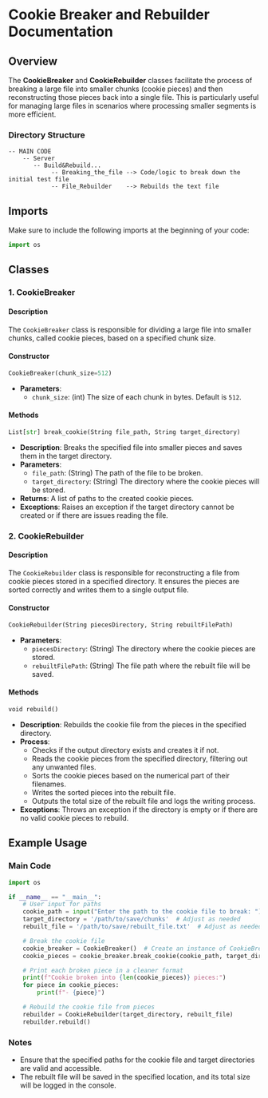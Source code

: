 # Cookie Breaker and Rebuilder Documentation

## Overview
The **CookieBreaker** and **CookieRebuilder** classes facilitate the process of breaking a large file into smaller chunks (cookie pieces) and then reconstructing those pieces back into a single file. This is particularly useful for managing large files in scenarios where processing smaller segments is more efficient.

### Directory Structure
```
-- MAIN CODE
    -- Server
       -- Build&Rebuild...
            -- Breaking_the_file --> Code/logic to break down the initial test file
            -- File_Rebuilder    --> Rebuilds the text file
```

## Imports
Make sure to include the following imports at the beginning of your code:
```python
import os
```

## Classes

### 1. CookieBreaker

#### Description
The `CookieBreaker` class is responsible for dividing a large file into smaller chunks, called cookie pieces, based on a specified chunk size. 

#### Constructor
```python
CookieBreaker(chunk_size=512)
```
- **Parameters**:
  - `chunk_size`: (int) The size of each chunk in bytes. Default is `512`.

#### Methods
```python
List[str] break_cookie(String file_path, String target_directory)
```
- **Description**: Breaks the specified file into smaller pieces and saves them in the target directory.
- **Parameters**:
  - `file_path`: (String) The path of the file to be broken.
  - `target_directory`: (String) The directory where the cookie pieces will be stored.
- **Returns**: A list of paths to the created cookie pieces.
- **Exceptions**: Raises an exception if the target directory cannot be created or if there are issues reading the file.

### 2. CookieRebuilder

#### Description
The `CookieRebuilder` class is responsible for reconstructing a file from cookie pieces stored in a specified directory. It ensures the pieces are sorted correctly and writes them to a single output file.

#### Constructor
```python
CookieRebuilder(String piecesDirectory, String rebuiltFilePath)
```
- **Parameters**:
  - `piecesDirectory`: (String) The directory where the cookie pieces are stored.
  - `rebuiltFilePath`: (String) The file path where the rebuilt file will be saved.

#### Methods
```python
void rebuild()
```
- **Description**: Rebuilds the cookie file from the pieces in the specified directory.
- **Process**:
  - Checks if the output directory exists and creates it if not.
  - Reads the cookie pieces from the specified directory, filtering out any unwanted files.
  - Sorts the cookie pieces based on the numerical part of their filenames.
  - Writes the sorted pieces into the rebuilt file.
  - Outputs the total size of the rebuilt file and logs the writing process.
- **Exceptions**: Throws an exception if the directory is empty or if there are no valid cookie pieces to rebuild.

## Example Usage

### Main Code
```python
import os

if __name__ == "__main__":
    # User input for paths
    cookie_path = input("Enter the path to the cookie file to break: ")
    target_directory = '/path/to/save/chunks'  # Adjust as needed
    rebuilt_file = '/path/to/save/rebuilt_file.txt'  # Adjust as needed

    # Break the cookie file
    cookie_breaker = CookieBreaker()  # Create an instance of CookieBreaker
    cookie_pieces = cookie_breaker.break_cookie(cookie_path, target_directory)

    # Print each broken piece in a cleaner format
    print(f"Cookie broken into {len(cookie_pieces)} pieces:")
    for piece in cookie_pieces:
        print(f"- {piece}")

    # Rebuild the cookie file from pieces
    rebuilder = CookieRebuilder(target_directory, rebuilt_file)
    rebuilder.rebuild()
```

### Notes
- Ensure that the specified paths for the cookie file and target directories are valid and accessible.
- The rebuilt file will be saved in the specified location, and its total size will be logged in the console.
